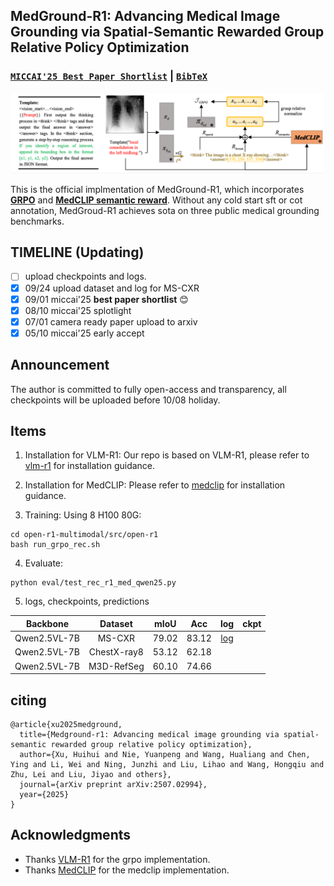## MedGround-R1: Advancing Medical Image Grounding via Spatial-Semantic Rewarded Group Relative Policy Optimization 
### [`MICCAI'25 Best Paper Shortlist`](https://arxiv.org/abs/2507.02994) | [`BibTeX`](#citing) 

<p align="center">
  <img src="title.png" alt="MedGround-R1" width="800"/>
</p>

This is the official implmentation of MedGround-R1, which incorporates **[GRPO](https://github.com/bio-mlhui/MedGround-R1/blob/ccf28f21f474a60bfcdeb9883a60586a7f3b6c6a/open-r1-multimodal/src/open_r1/trainer/grpo_trainer.py#L359)** and **[ MedCLIP semantic reward](https://github.com/bio-mlhui/MedGround-R1/blob/ccf28f21f474a60bfcdeb9883a60586a7f3b6c6a/open-r1-multimodal/src/open_r1/grpo_rec.py#L236)**. Without any cold start sft or cot annotation, MedGroud-R1 achieves sota on three public medical grounding benchmarks.

## TIMELINE (Updating)
- [ ] upload checkpoints and logs.
- [x] 09/24 upload dataset and log for MS-CXR 
- [x] 09/01 miccai'25 **best paper shortlist** 😊 
- [x] 08/10 miccai'25 splotlight
- [x] 07/01 camera ready paper upload to arxiv 
- [x] 05/10 miccai'25 early accept 

## Announcement
The author is committed to fully open-access and transparency, all checkpoints will be uploaded before 10/08 holiday. 

## Items
1. Installation for VLM-R1: Our repo is based on VLM-R1, please refer to [vlm-r1](https://github.com/om-ai-lab/VLM-R1) for installation guidance.
2. Installation for MedCLIP: Please refer to [medclip](https://github.com/RyanWangZf/MedCLIP) for installation guidance. 

3. Training: 
Using 8 H100 80G:
```
cd open-r1-multimodal/src/open-r1
bash run_grpo_rec.sh
```

4. Evaluate:
```
python eval/test_rec_r1_med_qwen25.py
```

5. logs, checkpoints, predictions

| Backbone| Dataset | mIoU | Acc  | log | ckpt | 
| :----: | :----: | :----: | :----: | :----: | :----: |
| Qwen2.5VL-7B | MS-CXR | 79.02 |83.12 | [log](/eval/logs/rec22_results_cxr_test_qwen2_5vl_7b_instruct_r1_450.json) |  |
| Qwen2.5VL-7B | ChestX-ray8 | 53.12 | 62.18 |  |  |
| Qwen2.5VL-7B | M3D-RefSeg | 60.10 | 74.66 |  |  |


## citing
```
@article{xu2025medground,
  title={Medground-r1: Advancing medical image grounding via spatial-semantic rewarded group relative policy optimization},
  author={Xu, Huihui and Nie, Yuanpeng and Wang, Hualiang and Chen, Ying and Li, Wei and Ning, Junzhi and Liu, Lihao and Wang, Hongqiu and Zhu, Lei and Liu, Jiyao and others},
  journal={arXiv preprint arXiv:2507.02994},
  year={2025}
}
``` 

## Acknowledgments
- Thanks [VLM-R1](https://github.com/om-ai-lab/VLM-R1) for the grpo implementation.
- Thanks [MedCLIP](https://github.com/RyanWangZf/MedCLIP) for the medclip implementation.